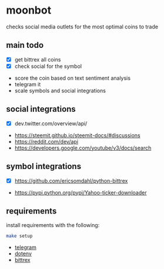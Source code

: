 # moonbot

checks social media outlets for the most optimal coins to trade

## main todo

- [x] get bittrex all coins
- [x] check social for the symbol
- score the coin based on text sentiment analysis
- telegram it
- scale symbols and social integrations

## social integrations

- [x] dev.twitter.com/overview/api/
- https://steemit.github.io/steemit-docs/#discussions
- https://reddit.com/dev/api
- https://developers.google.com/youtube/v3/docs/search

## symbol integrations
- [x] https://github.com/ericsomdahl/python-bittrex
- https://pypi.python.org/pypi/Yahoo-ticker-downloader

## requirements

install requirements with the following:

```bash
make setup
```

- [telegram](https://github.com/python-telegram-bot/python-telegram-bot/)
- [dotenv](https://github.com/theskumar/python-dotenv)
- [bittrex](https://github.com/ericsomdahl/python-bittrex)